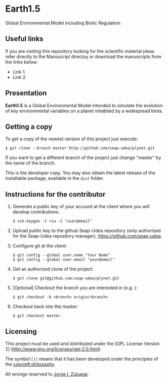 # Earth1.5
Global Environmental Model including Biotic Regulation

Useful links
------------

If you are visiting this repository looking for the scientific
material pleas refer directly to the Manuscript directoy or download
the manuscripts from the links below:

- Link 1.
- Link 2

Presentation
------------

**Earth1.5** is a Global Environmental Model intended to simulate the
evolution of key environmental variables on a planet inhabited by a
widespread biota.

Getting a copy
--------------

To get a copy of the newest version of this project just execute:

```
$ git clone --branch master http://github.com/seap-udea/plynet.git
```

If you want to get a different branch of the project just change
"master" by the name of the branch.

This is the developer copy.  You may also obtain the latest release of
the installable package, available in the `dist` folder.

Instructions for the contributor
--------------------------------

1. Generate a public key of your account at the client where you will
   develop contributions:
   
   ```
   $ ssh-keygen -t rsa -C "user@email"
   ```

2. Upload public key to the github Seap-Udea repository (only authorized
   for the Seap-Udea repository manager), https://github.com/seap-udea.

3. Configure git at the client:

   ```
   $ git config --global user.name "Your Name"
   $ git config --global user.email "your@email"
   ```

4. Get an authorized clone of the project:

   ```
   $ git clone git@github.com:seap-udea/plynet.git
   ```

5. [Optional] Checkout the branch you are interested in
   (e.g. <branch>):

   ```
   $ git checkout -b <branch> origin/<branch>
   ```

6. Checkout back into the master:

   ```
   $ git checkout master
   ```

Licensing
---------

This project must be used and distributed under the [GPL License
Version 2] (http://www.gnu.org/licenses/gpl-2.0.html).

The symbol `[)]` means that it has been developed under the principles
of the [copyleft philosophy](http://en.wikipedia.org/wiki/Copyleft).

All wrongs reserved to [Jorge
I. Zuluaga](mailto:jorge.zuluaga@udea.edu.co).
